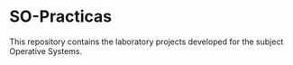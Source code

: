 # SO-Practicas
This repository contains the laboratory projects developed for the subject Operative Systems.
